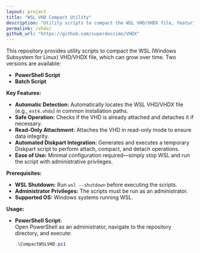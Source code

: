 ```yaml
---
layout: project
title: "WSL VHD Compact Utility"
description: "Utility scripts to compact the WSL VHD/VHDX file, featuring automatic detection, safe operation, read-only attachment, and automated Diskpart integration."
permalink: /vhdx/
github_url: "https://github.com/superdoccimo/VHDX"
---
```


This repository provides utility scripts to compact the WSL (Windows Subsystem for Linux) VHD/VHDX file, which can grow over time. Two versions are available:

- **PowerShell Script**
- **Batch Script**

**Key Features:**

- **Automatic Detection:** Automatically locates the WSL VHD/VHDX file (e.g., `ext4.vhdx`) in common installation paths.
- **Safe Operation:** Checks if the VHD is already attached and detaches it if necessary.
- **Read-Only Attachment:** Attaches the VHD in read-only mode to ensure data integrity.
- **Automated Diskpart Integration:** Generates and executes a temporary Diskpart script to perform attach, compact, and detach operations.
- **Ease of Use:** Minimal configuration required—simply stop WSL and run the script with administrative privileges.

**Prerequisites:**

- **WSL Shutdown:** Run `wsl --shutdown` before executing the scripts.
- **Administrator Privileges:** The scripts must be run as an administrator.
- **Supported OS:** Windows systems running WSL.

**Usage:**

- **PowerShell Script:**  
  Open PowerShell as an administrator, navigate to the repository directory, and execute:
  ```powershell
  .\CompactWSLVHD.ps1
  ```
